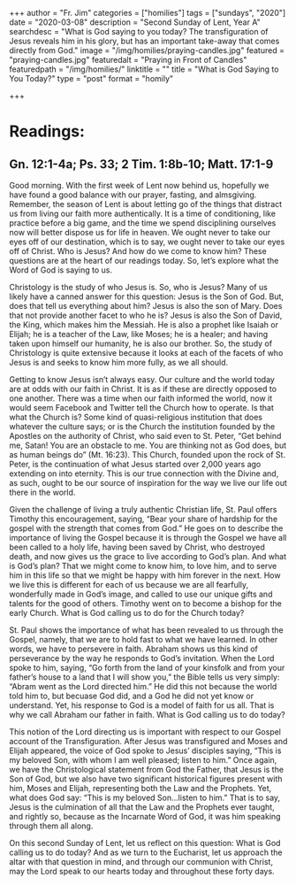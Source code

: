 +++
author = "Fr. Jim"
categories = ["homilies"]
tags = ["sundays", "2020"]
date = "2020-03-08"
description = "Second Sunday of Lent, Year A"
searchdesc = "What is God saying to you today? The transfiguration of Jesus reveals him in his glory, but has an important take-away that comes directly from God."
image = "/img/homilies/praying-candles.jpg"
featured = "praying-candles.jpg"
featuredalt = "Praying in Front of Candles"
featuredpath = "/img/homilies/"
linktitle = ""
title = "What is God Saying to You Today?"
type = "post"
format = "homily"

+++

# Readings:
## Gn. 12:1-4a; Ps. 33; 2 Tim. 1:8b-10; Matt. 17:1-9

Good morning. With the first week of Lent now behind us, hopefully we have found a good balance with our prayer, fasting, and almsgiving. Remember, the season of Lent is about letting go of the things that distract us from living our faith more authentically. It is a time of conditioning, like practice before a big game, and the time we spend disciplining ourselves now will better dispose us for life in heaven. We ought never to take our eyes off of our destination, which is to say, we ought never to take our eyes off of Christ. Who is Jesus? And how do we come to know him? These questions are at the heart of our readings today. So, let’s explore what the Word of God is saying to us.

Christology is the study of who Jesus is. So, who is Jesus? Many of us likely have a canned answer for this question: Jesus is the Son of God. But, does that tell us everything about him? Jesus is also the son of Mary. Does that not provide another facet to who he is? Jesus is also the Son of David, the King, which makes him the Messiah. He is also a prophet like Isaiah or Elijah; he is a teacher of the Law, like Moses; he is a healer; and having taken upon himself our humanity, he is also our brother. So, the study of Christology is quite extensive because it looks at each of the facets of who Jesus is and seeks to know him more fully, as we all should.

Getting to know Jesus isn’t always easy. Our culture and the world today are at odds with our faith in Christ. It is as if these are directly opposed to one another. There was a time when our faith informed the world, now it would seem Facebook and Twitter tell the Church how to operate. Is that what the Church is? Some kind of quasi-religious institution that does whatever the culture says; or is the Church the institution founded by the Apostles on the authority of Christ, who said even to St. Peter, “Get behind me, Satan! You are an obstacle to me. You are thinking not as God does, but as human beings do” (Mt. 16:23). This Church, founded upon the rock of St. Peter, is the continuation of what Jesus started over 2,000 years ago extending on into eternity. This is our true connection with the Divine and, as such, ought to be our source of inspiration for the way we live our life out there in the world.

Given the challenge of living a truly authentic Christian life, St. Paul offers Timothy this encouragement, saying, “Bear your share of hardship for the gospel with the strength that comes from God.” He goes on to describe the importance of living the Gospel because it is through the Gospel we have all been called to a holy life, having been saved by Christ, who destroyed death, and now gives us the grace to live according to God’s plan. And what is God’s plan? That we might come to know him, to love him, and to serve him in this life so that we might be happy with him forever in the next. How we live this is different for each of us because we are all fearfully, wonderfully made in God’s image, and called to use our unique gifts and talents for the good of others. Timothy went on to become a bishop for the early Church. What is God calling us to do for the Church today?

St. Paul shows the importance of what has been revealed to us through the Gospel, namely, that we are to hold fast to what we have learned. In other words, we have to persevere in faith. Abraham shows us this kind of perseverance by the way he responds to God’s invitation. When the Lord spoke to him, saying, “Go forth from the land of your kinsfolk and from your father’s house to a land that I will show you,” the Bible tells us very simply: “Abram went as the Lord directed him.” He did this not because the world told him to, but becuase God did, and a God he did not yet know or understand. Yet, his response to God is a model of faith for us all. That is why we call Abraham our father in faith. What is God calling us to do today?

This notion of the Lord directing us is important with respect to our Gospel account of the Transfiguration. After Jesus was transfigured and Moses and Elijah appeared, the voice of God spoke to Jesus’ disciples saying, “This is my beloved Son, with whom I am well pleased; listen to him.” Once again, we have the Christological statement from God the Father, that Jesus is the Son of God, but we also have two significant historical figures present with him, Moses and Elijah, representing both the Law and the Prophets. Yet, what does God say: “This is my beloved Son…listen to him.” That is to say, Jesus is the culmination of all that the Law and the Prophets ever taught, and rightly so, because as the Incarnate Word of God, it was him speaking through them all along.

On this second Sunday of Lent, let us reflect on this question: What is God calling us to do today? And as we turn to the Eucharist, let us approach the altar with that question in mind, and through our communion with Christ, may the Lord speak to our hearts today and throughout these forty days.